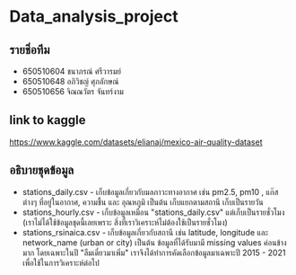 # Data_analysis_project
## รายชิ่อทีม
- 650510604 ชนาภรณ์ ศรีวารมย์
- 650510648 อภิวิชญ์ ศุภลักษณ์
- 650510656 จิณณวัตร จันทร์งาม
## link to kaggle
https://www.kaggle.com/datasets/elianaj/mexico-air-quality-dataset

## อธิบายชุดข้อมูล
- stations_daily.csv - เก็บข้อมูลเกี่ยวกับมลภาวะทางอากาศ เช่น pm2.5, pm10 , แก๊สต่างๆ ที่อยู่ในอากาศ, ความชื้น และ อุณหภูมิ เป็นต้น เก็บแยกตามสถานี เก็บเป็นรายวัน
- stations_hourly.csv - เก็บข้อมูลเหมือน "stations_daily.csv" แต่เก็บเป็นรายชั่วโมง (เราไม่ได้ใช้ข้อมูลชุดนี้เลยเพราะ สิ่งที่เราวิเคราะห์ไม่ต้องใช้เป็นรายชั่วโมง)
- stations_rsinaica.csv - เก็บข้อมูลเกี่ยวกับสถานี เช่น latitude, longitude และ network_name (urban or city) เป็นต้น
ข้อมูลที่ได้รับมามี missing values ค่อนข้างมาก โดยเฉพาะในปี "ลืมเดี๋ยวมาเพิ่ม" เราจึงได้ทำการคัดเลือกข้อมูลมาเฉพาะปี 2015 - 2021 เพื่อใช้ในการวิเคราะห์ต่อไป

